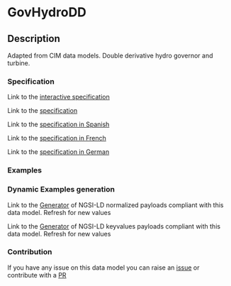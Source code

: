 # GovHydroDD

## Description 

Adapted from CIM data models. Double derivative hydro governor and turbine.
### Specification

Link to the [interactive specification](https://swagger.lab.fiware.org/?url=https://smart-data-models.github.io/dataModel.EnergyCIM/GovHydroDD/swagger.yaml)

Link to the [specification](https://smart-data-models.github.io/dataModel.EnergyCIM/GovHydroDD/doc/spec.md)

Link to the [specification in Spanish](https://smart-data-models.github.io/dataModel.EnergyCIM/GovHydroDD/doc/spec_ES.md)

Link to the [specification in French](https://smart-data-models.github.io/dataModel.EnergyCIM/GovHydroDD/doc/spec_FR.md)

Link to the [specification in German](https://smart-data-models.github.io/dataModel.EnergyCIM/GovHydroDD/doc/spec_DE.md)
### Examples
### Dynamic Examples generation

Link to the [Generator](https://smartdatamodels.org/extra/ngsi-ld_generator_v0.92.php?schemaUrl=https://raw.githubusercontent.com/smart-data-models/dataModel.EnergyCIM/master/GovHydroDD/schema.json&email=info@smartdatamodels.org) of NGSI-LD normalized payloads compliant with this data model. Refresh for new values

Link to the [Generator](https://smartdatamodels.org/extra/ngsi-ld_generator_keyvalues_v0.92.php?schemaUrl=https://raw.githubusercontent.com/smart-data-models/dataModel.EnergyCIM/master/GovHydroDD/schema.json&email=info@smartdatamodels.org) of NGSI-LD keyvalues payloads compliant with this data model. Refresh for new values
### Contribution

 If you have any issue on this data model you can raise an [issue](https://github.com/smart-data-models/dataModel.EnergyCIM/issues)  or contribute with a [PR](https://github.com/smart-data-models/dataModel.EnergyCIM/pulls)